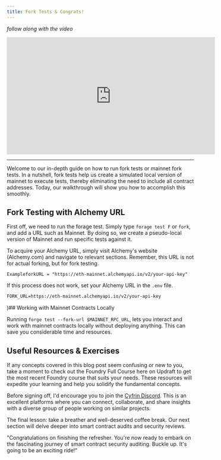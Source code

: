 ```yaml
---
title: Fork Tests & Congrats!
---
```


_follow along with the video_

<iframe width="560" height="315" src="https://www.youtube.com/embed/emQTINQDalU?si=0aXzA4jV4GgtD3wj" title="YouTube video player" frameborder="0" allow="accelerometer; autoplay; clipboard-write; encrypted-media; gyroscope; picture-in-picture; web-share" allowfullscreen></iframe>

---

Welcome to our in-depth guide on how to run fork tests or mainnet fork tests. In a nutshell, fork tests help us create a simulated local version of mainnet to execute tests, thereby eliminating the need to include all contract addresses. Today, our walkthrough will show you how to accomplish this smoothly.

## Fork Testing with Alchemy URL

First off, we need to run the forage test. Simply type `forage test F` or `fork`, and add a URL such as Mainnet. By doing so, we create a pseudo-local version of Mainnet and run specific tests against it.

To acquire your Alchemy URL, simply visit Alchemy's website (Alchemy.com) and navigate to relevant sections. Remember, this URL is not for actual forking, but for fork testing.

```shell
ExampleforkURL = "https://eth-mainnet.alchemyapi.io/v2/your-api-key"
```

If this process does not work, set your Alchemy URL in the `.env` file.

```md
FORK_URL=https://eth-mainnet.alchemyapi.io/v2/your-api-key
```

)## Working with Mainnet Contracts Locally

Running `forge test --fork-url $MAINNET_RPC_URL`, lets you interact and work with mainnet contracts locally without deploying anything. This can save you considerable time and resources.

## Useful Resources &amp; Exercises

If any concepts covered in this blog post seem confusing or new to you, take a moment to check out the Foundry Full Course here on Updraft to get the most recent Foundry course that suits your needs. These resources will expedite your learning and help you solidify the fundamental concepts.

Before signing off, I'd encourage you to join the [Cyfrin Discord](https://discord.com/invite/NhVAmtvnzr). This is an excellent platforms where you can connect, collaborate, and share insights with a diverse group of people working on similar projects.

The final lesson: take a breather and well-deserved coffee break. Our next section will delve deeper into smart contract audits and security reviews.

"Congratulations on finishing the refresher. You're now ready to embark on the fascinating journey of smart contract security auditing. Buckle up. It's going to be an exciting ride!"
